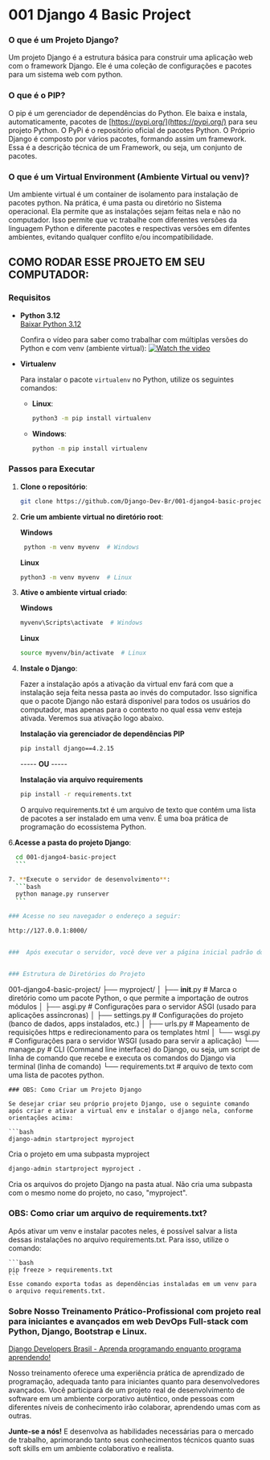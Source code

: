 
# 001 Django 4 Basic Project

### O que é um Projeto Django?

Um projeto Django é a estrutura básica para construir uma aplicação web com o framework Django. Ele é uma coleção de configurações e pacotes para um sistema web com python. 

### O que é o PIP?

O pip é um gerenciador de dependências do Python. Ele baixa e instala, automaticamente, pacotes de [https://pypi.org/](https://pypi.org/) para seu projeto Python. O PyPi é o repositório oficial de pacotes Python. O Próprio Django é composto por vários pacotes, formando assim um framework. Essa é a descrição técnica de um Framework, ou seja, um conjunto de pacotes. 

### O que é um Virtual Environment (Ambiente Virtual ou venv)?

Um ambiente virtual é um container de isolamento para instalação de pacotes python. Na prática, é uma pasta ou diretório no Sistema operacional. Ela permite que as instalações sejam feitas nela e não no computador. Isso permite que vc trabalhe com diferentes versões da linguagem Python e diferente pacotes e respectivas versões em difentes ambientes, evitando qualquer conflito e/ou incompatibilidade. 


## COMO RODAR ESSE PROJETO EM SEU COMPUTADOR:

### Requisitos

- **Python 3.12**  
  [Baixar Python 3.12](https://www.python.org/downloads/release/python-3122/)

  Confira o vídeo para saber como trabalhar com múltiplas versões do Python e com venv (ambiente virtual):
 [![Watch the video](https://img.youtube.com/vi/eetDeQrv0Rs/0.jpg)](https://youtu.be/eetDeQrv0Rs)

- **Virtualenv**

  Para instalar o pacote `virtualenv` no Python, utilize os seguintes comandos:

  - **Linux**:
    ```bash
    python3 -m pip install virtualenv
    ```

  - **Windows**:
    ```bash
    python -m pip install virtualenv
    ```

### Passos para Executar

1. **Clone o repositório**:
    ```bash
    git clone https://github.com/Django-Dev-Br/001-django4-basic-project.git
    ```

2. **Crie  um ambiente virtual no diretório root**:

   **Windows**
    ```bash
     python -m venv myvenv  # Windows
    ```
      **Linux**
     ```bash
     python3 -m venv myvenv  # Linux
    ```

4. **Ative o ambiente virtual criado**:

   **Windows**
    ```bash
    myvenv\Scripts\activate  # Windows
    ```

     **Linux**
    ```bash
    source myvenv/bin/activate  # Linux
    ```

6. **Instale o Django**:

   Fazer a instalação após a ativação da virtual env fará com que a instalação seja feita nessa pasta ao invés do computador. Isso significa que o pacote Django não estará disponivel para todos os usuários do computador, mas apenas para o contexto no qual essa venv esteja ativada. Veremos sua ativação logo abaixo.

    **Instalação via gerenciador de dependências PIP**
    ```bash
    pip install django==4.2.15
    ```
    ----- **OU** -----

    **Instalação via arquivo requirements**
    ```bash
    pip install -r requirements.txt
    ```
    O arquivo requirements.txt é um arquivo de texto que contém uma lista de pacotes a ser instalado em uma venv. É uma boa prática de programação do ecossistema Python.

6.**Acesse a pasta do projeto Django**:
  ```bash
    cd 001-django4-basic-project
    ```

7. **Execute o servidor de desenvolvimento**:
    ```bash
    python manage.py runserver
    ```

### Acesse no seu navegador o endereço a seguir:

http://127.0.0.1:8000/


###  Após executar o servidor, você deve ver a página inicial padrão do Django, semelhante à django_running.png acima


### Estrutura de Diretórios do Projeto

```
001-django4-basic-project/
├── myproject/
│   ├── __init__.py      # Marca o diretório como um pacote Python, o que permite a importação de outros módulos
│   ├── asgi.py          # Configurações para o servidor ASGI (usado para aplicações assíncronas)
│   ├── settings.py      # Configurações do projeto (banco de dados, apps instalados, etc.)
│   ├── urls.py          # Mapeamento de requisições https e redirecionamento para os templates html
│   └── wsgi.py          # Configurações para o servidor WSGI (usado para servir a aplicação)
└── manage.py            # CLI (Command line interface) do Django, ou seja, um script de linha de comando que recebe e executa os comandos do Django via terminal (linha de comando)
└── requirements.txt     # arquivo de texto com uma lista de pacotes python. 
```
### OBS: Como Criar um Projeto Django

Se desejar criar seu próprio projeto Django, use o seguinte comando após criar e ativar a virtual env e instalar o django nela, conforme orientações acima:

```bash
django-admin startproject myproject
```
Cria o projeto em uma subpasta myproject

```bash
django-admin startproject myproject .
```
Cria os arquivos do projeto Django na pasta atual. Não cria uma subpasta com o mesmo nome do projeto, no caso, "myproject".

### OBS: Como criar um arquivo de requirements.txt?

Após ativar um venv e instalar pacotes neles, é possível salvar a lista dessas instalações no arquivo requirements.txt. Para isso, utilize o comando:

    ```bash
    pip freeze > requirements.txt
    ```
    Esse comando exporta todas as dependências instaladas em um venv para o arquivo requirements.txt.

### Sobre Nosso Treinamento Prático-Profissional com projeto real para iniciantes e avançados em web DevOps Full-stack com Python, Django, Bootstrap e Linux. 

[Django Developers Brasil - Aprenda programando enquanto programa aprendendo!](https://django.dev.br/)

Nosso treinamento oferece uma experiência prática de aprendizado de programação, adequada tanto para iniciantes quanto para desenvolvedores avançados. Você participará de um projeto real de desenvolvimento de software em um ambiente corporativo autêntico, onde pessoas com diferentes níveis de conhecimento irão colaborar, aprendendo umas com as outras.

**Junte-se a nós!** E desenvolva as habilidades necessárias para o mercado de trabalho, aprimorando tanto seus conhecimentos técnicos quanto suas soft skills em um ambiente colaborativo e realista.
